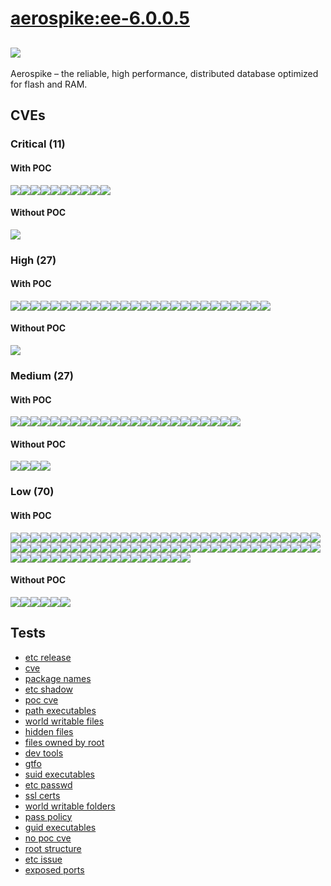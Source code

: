 # [aerospike:ee-6.0.0.5](https://hub.docker.com/_/aerospike?tab=tags)
![](https://img.shields.io/static/v1?label=tag&message=ee-6.0.0.5&color=blue)
---
<p>
Aerospike – the reliable, high performance, distributed database optimized for flash and RAM.
</p>

## CVEs
### Critical (11)
#### With POC
[![](https://img.shields.io/badge/🔗%20CVE--2022--37454-CRITICAL-red)](https://github.com/trickest/cve/blob/main/2022/CVE-2022-37454.md)[![](https://img.shields.io/badge/🔗%20CVE--2022--40674-CRITICAL-red)](https://github.com/trickest/cve/blob/main/2022/CVE-2022-40674.md)[![](https://img.shields.io/badge/🔗%20CVE--2021--35942-CRITICAL-red)](https://github.com/trickest/cve/blob/main/2021/CVE-2021-35942.md)[![](https://img.shields.io/badge/🔗%20CVE--2022--23219-CRITICAL-red)](https://github.com/trickest/cve/blob/main/2022/CVE-2022-23219.md)[![](https://img.shields.io/badge/🔗%20CVE--2022--23218-CRITICAL-red)](https://github.com/trickest/cve/blob/main/2022/CVE-2022-23218.md)[![](https://img.shields.io/badge/🔗%20CVE--2021--33574-CRITICAL-red)](https://github.com/trickest/cve/blob/main/2021/CVE-2021-33574.md)[![](https://img.shields.io/badge/🔗%20CVE--2021--3177-CRITICAL-red)](https://github.com/trickest/cve/blob/main/2021/CVE-2021-3177.md)[![](https://img.shields.io/badge/🔗%20CVE--2020--35527-CRITICAL-red)](https://github.com/trickest/cve/blob/main/2020/CVE-2020-35527.md)[![](https://img.shields.io/badge/🔗%20CVE--2019--8457-CRITICAL-red)](https://github.com/trickest/cve/blob/main/2019/CVE-2019-8457.md)[![](https://img.shields.io/badge/🔗%20CVE--2022--37434-CRITICAL-red)](https://github.com/trickest/cve/blob/main/2022/CVE-2022-37434.md)
#### Without POC
[![](https://img.shields.io/badge/%20CVE--2021--46848-CRITICAL-red)](https://github.com/trickest/cve/blob/main/2021/CVE-2021-46848.md)

### High (27)
#### With POC
[![](https://img.shields.io/badge/🔗%20CVE--2022--27781-HIGH-organge)](https://github.com/trickest/cve/blob/main/2022/CVE-2022-27781.md)[![](https://img.shields.io/badge/🔗%20CVE--2022--22576-HIGH-organge)](https://github.com/trickest/cve/blob/main/2022/CVE-2022-22576.md)[![](https://img.shields.io/badge/🔗%20CVE--2021--22946-HIGH-organge)](https://github.com/trickest/cve/blob/main/2021/CVE-2021-22946.md)[![](https://img.shields.io/badge/🔗%20CVE--2022--27782-HIGH-organge)](https://github.com/trickest/cve/blob/main/2022/CVE-2022-27782.md)[![](https://img.shields.io/badge/🔗%20CVE--2022--1304-HIGH-organge)](https://github.com/trickest/cve/blob/main/2022/CVE-2022-1304.md)[![](https://img.shields.io/badge/🔗%20CVE--2022--43680-HIGH-organge)](https://github.com/trickest/cve/blob/main/2022/CVE-2022-43680.md)[![](https://img.shields.io/badge/🔗%20CVE--2019--15847-HIGH-organge)](https://github.com/trickest/cve/blob/main/2019/CVE-2019-15847.md)[![](https://img.shields.io/badge/🔗%20CVE--2018--12886-HIGH-organge)](https://github.com/trickest/cve/blob/main/2018/CVE-2018-12886.md)[![](https://img.shields.io/badge/🔗%20CVE--2021--3326-HIGH-organge)](https://github.com/trickest/cve/blob/main/2021/CVE-2021-3326.md)[![](https://img.shields.io/badge/🔗%20CVE--2021--3999-HIGH-organge)](https://github.com/trickest/cve/blob/main/2021/CVE-2021-3999.md)[![](https://img.shields.io/badge/🔗%20CVE--2020--1751-HIGH-organge)](https://github.com/trickest/cve/blob/main/2020/CVE-2020-1751.md)[![](https://img.shields.io/badge/🔗%20CVE--2020--6096-HIGH-organge)](https://github.com/trickest/cve/blob/main/2020/CVE-2020-6096.md)[![](https://img.shields.io/badge/🔗%20CVE--2020--1752-HIGH-organge)](https://github.com/trickest/cve/blob/main/2020/CVE-2020-1752.md)[![](https://img.shields.io/badge/🔗%20CVE--2021--33560-HIGH-organge)](https://github.com/trickest/cve/blob/main/2021/CVE-2021-33560.md)[![](https://img.shields.io/badge/🔗%20CVE--2019--13115-HIGH-organge)](https://github.com/trickest/cve/blob/main/2019/CVE-2019-13115.md)[![](https://img.shields.io/badge/🔗%20CVE--2022--29458-HIGH-organge)](https://github.com/trickest/cve/blob/main/2022/CVE-2022-29458.md)[![](https://img.shields.io/badge/🔗%20CVE--2020--11080-HIGH-organge)](https://github.com/trickest/cve/blob/main/2020/CVE-2020-11080.md)[![](https://img.shields.io/badge/🔗%20CVE--2020--16156-HIGH-organge)](https://github.com/trickest/cve/blob/main/2020/CVE-2020-16156.md)[![](https://img.shields.io/badge/🔗%20CVE--2020--10735-HIGH-organge)](https://github.com/trickest/cve/blob/main/2020/CVE-2020-10735.md)[![](https://img.shields.io/badge/🔗%20CVE--2015--20107-HIGH-organge)](https://github.com/trickest/cve/blob/main/2015/CVE-2015-20107.md)[![](https://img.shields.io/badge/🔗%20CVE--2022--0391-HIGH-organge)](https://github.com/trickest/cve/blob/main/2022/CVE-2022-0391.md)[![](https://img.shields.io/badge/🔗%20CVE--2021--3737-HIGH-organge)](https://github.com/trickest/cve/blob/main/2021/CVE-2021-3737.md)[![](https://img.shields.io/badge/🔗%20CVE--2020--35525-HIGH-organge)](https://github.com/trickest/cve/blob/main/2020/CVE-2020-35525.md)[![](https://img.shields.io/badge/🔗%20CVE--2019--19603-HIGH-organge)](https://github.com/trickest/cve/blob/main/2019/CVE-2019-19603.md)[![](https://img.shields.io/badge/🔗%20CVE--2019--3843-HIGH-organge)](https://github.com/trickest/cve/blob/main/2019/CVE-2019-3843.md)[![](https://img.shields.io/badge/🔗%20CVE--2019--3844-HIGH-organge)](https://github.com/trickest/cve/blob/main/2019/CVE-2019-3844.md)
#### Without POC
[![](https://img.shields.io/badge/%20CVE--2022--45061-HIGH-organge)](https://github.com/trickest/cve/blob/main/2022/CVE-2022-45061.md)

### Medium (27)
#### With POC
[![](https://img.shields.io/badge/🔗%20CVE--2022--32208-MEDIUM-yellow)](https://github.com/trickest/cve/blob/main/2022/CVE-2022-32208.md)[![](https://img.shields.io/badge/🔗%20CVE--2022--32206-MEDIUM-yellow)](https://github.com/trickest/cve/blob/main/2022/CVE-2022-32206.md)[![](https://img.shields.io/badge/🔗%20CVE--2022--32221-MEDIUM-yellow)](https://github.com/trickest/cve/blob/main/2022/CVE-2022-32221.md)[![](https://img.shields.io/badge/🔗%20CVE--2021--22947-MEDIUM-yellow)](https://github.com/trickest/cve/blob/main/2021/CVE-2021-22947.md)[![](https://img.shields.io/badge/🔗%20CVE--2022--27776-MEDIUM-yellow)](https://github.com/trickest/cve/blob/main/2022/CVE-2022-27776.md)[![](https://img.shields.io/badge/🔗%20CVE--2022--27774-MEDIUM-yellow)](https://github.com/trickest/cve/blob/main/2022/CVE-2022-27774.md)[![](https://img.shields.io/badge/🔗%20CVE--2019--25013-MEDIUM-yellow)](https://github.com/trickest/cve/blob/main/2019/CVE-2019-25013.md)[![](https://img.shields.io/badge/🔗%20CVE--2016--10228-MEDIUM-yellow)](https://github.com/trickest/cve/blob/main/2016/CVE-2016-10228.md)[![](https://img.shields.io/badge/🔗%20CVE--2020--27618-MEDIUM-yellow)](https://github.com/trickest/cve/blob/main/2020/CVE-2020-27618.md)[![](https://img.shields.io/badge/🔗%20CVE--2020--10029-MEDIUM-yellow)](https://github.com/trickest/cve/blob/main/2020/CVE-2020-10029.md)[![](https://img.shields.io/badge/🔗%20CVE--2019--13627-MEDIUM-yellow)](https://github.com/trickest/cve/blob/main/2019/CVE-2019-13627.md)[![](https://img.shields.io/badge/🔗%20CVE--2021--43519-MEDIUM-yellow)](https://github.com/trickest/cve/blob/main/2021/CVE-2021-43519.md)[![](https://img.shields.io/badge/🔗%20CVE--2022--2097-MEDIUM-yellow)](https://github.com/trickest/cve/blob/main/2022/CVE-2022-2097.md)[![](https://img.shields.io/badge/🔗%20CVE--2020--14155-MEDIUM-yellow)](https://github.com/trickest/cve/blob/main/2020/CVE-2020-14155.md)[![](https://img.shields.io/badge/🔗%20CVE--2021--3426-MEDIUM-yellow)](https://github.com/trickest/cve/blob/main/2021/CVE-2021-3426.md)[![](https://img.shields.io/badge/🔗%20CVE--2021--23336-MEDIUM-yellow)](https://github.com/trickest/cve/blob/main/2021/CVE-2021-23336.md)[![](https://img.shields.io/badge/🔗%20CVE--2021--4189-MEDIUM-yellow)](https://github.com/trickest/cve/blob/main/2021/CVE-2021-4189.md)[![](https://img.shields.io/badge/🔗%20CVE--2021--3733-MEDIUM-yellow)](https://github.com/trickest/cve/blob/main/2021/CVE-2021-3733.md)[![](https://img.shields.io/badge/🔗%20CVE--2020--13631-MEDIUM-yellow)](https://github.com/trickest/cve/blob/main/2020/CVE-2020-13631.md)[![](https://img.shields.io/badge/🔗%20CVE--2021--45346-MEDIUM-yellow)](https://github.com/trickest/cve/blob/main/2021/CVE-2021-45346.md)[![](https://img.shields.io/badge/🔗%20CVE--2019--19924-MEDIUM-yellow)](https://github.com/trickest/cve/blob/main/2019/CVE-2019-19924.md)[![](https://img.shields.io/badge/🔗%20CVE--2019--19645-MEDIUM-yellow)](https://github.com/trickest/cve/blob/main/2019/CVE-2019-19645.md)[![](https://img.shields.io/badge/🔗%20CVE--2021--3997-MEDIUM-yellow)](https://github.com/trickest/cve/blob/main/2021/CVE-2021-3997.md)
#### Without POC
[![](https://img.shields.io/badge/%20CVE--2022--3715-MEDIUM-yellow)](https://github.com/trickest/cve/blob/main/2022/CVE-2022-3715.md)[![](https://img.shields.io/badge/%20CVE--2019--20795-MEDIUM-yellow)](https://github.com/trickest/cve/blob/main/2019/CVE-2019-20795.md)[![](https://img.shields.io/badge/%20CVE--2022--42898-MEDIUM-yellow)](https://github.com/trickest/cve/blob/main/2022/CVE-2022-42898.md)[![](https://img.shields.io/badge/%20CVE--2022--3821-MEDIUM-yellow)](https://github.com/trickest/cve/blob/main/2022/CVE-2022-3821.md)

### Low (70)
#### With POC
[![](https://img.shields.io/badge/🔗%20CVE--2022--37454-LOW-blue)](https://github.com/trickest/cve/blob/main/2022/CVE-2022-37454.md)[![](https://img.shields.io/badge/🔗%20CVE--2022--23219-LOW-blue)](https://github.com/trickest/cve/blob/main/2022/CVE-2022-23219.md)[![](https://img.shields.io/badge/🔗%20CVE--2022--23218-LOW-blue)](https://github.com/trickest/cve/blob/main/2022/CVE-2022-23218.md)[![](https://img.shields.io/badge/🔗%20CVE--2021--3177-LOW-blue)](https://github.com/trickest/cve/blob/main/2021/CVE-2021-3177.md)[![](https://img.shields.io/badge/🔗%20CVE--2022--37434-LOW-blue)](https://github.com/trickest/cve/blob/main/2022/CVE-2022-37434.md)[![](https://img.shields.io/badge/🔗%20CVE--2018--12886-LOW-blue)](https://github.com/trickest/cve/blob/main/2018/CVE-2018-12886.md)[![](https://img.shields.io/badge/🔗%20CVE--2021--3999-LOW-blue)](https://github.com/trickest/cve/blob/main/2021/CVE-2021-3999.md)[![](https://img.shields.io/badge/🔗%20CVE--2020--1751-LOW-blue)](https://github.com/trickest/cve/blob/main/2020/CVE-2020-1751.md)[![](https://img.shields.io/badge/🔗%20CVE--2019--13115-LOW-blue)](https://github.com/trickest/cve/blob/main/2019/CVE-2019-13115.md)[![](https://img.shields.io/badge/🔗%20CVE--2007--6755-LOW-blue)](https://github.com/trickest/cve/blob/main/2007/CVE-2007-6755.md)[![](https://img.shields.io/badge/🔗%20CVE--2011--3389-LOW-blue)](https://github.com/trickest/cve/blob/main/2011/CVE-2011-3389.md)[![](https://img.shields.io/badge/🔗%20CVE--2019--18276-LOW-blue)](https://github.com/trickest/cve/blob/main/2019/CVE-2019-18276.md)[![](https://img.shields.io/badge/🔗%20CVE--2016--2781-LOW-blue)](https://github.com/trickest/cve/blob/main/2016/CVE-2016-2781.md)[![](https://img.shields.io/badge/🔗%20CVE--2017--18018-LOW-blue)](https://github.com/trickest/cve/blob/main/2017/CVE-2017-18018.md)[![](https://img.shields.io/badge/🔗%20CVE--2021--22924-LOW-blue)](https://github.com/trickest/cve/blob/main/2021/CVE-2021-22924.md)[![](https://img.shields.io/badge/🔗%20CVE--2021--22922-LOW-blue)](https://github.com/trickest/cve/blob/main/2021/CVE-2021-22922.md)[![](https://img.shields.io/badge/🔗%20CVE--2021--22923-LOW-blue)](https://github.com/trickest/cve/blob/main/2021/CVE-2021-22923.md)[![](https://img.shields.io/badge/🔗%20CVE--2021--22898-LOW-blue)](https://github.com/trickest/cve/blob/main/2021/CVE-2021-22898.md)[![](https://img.shields.io/badge/🔗%20CVE--2022--35252-LOW-blue)](https://github.com/trickest/cve/blob/main/2022/CVE-2022-35252.md)[![](https://img.shields.io/badge/🔗%20CVE--2013--0340-LOW-blue)](https://github.com/trickest/cve/blob/main/2013/CVE-2013-0340.md)[![](https://img.shields.io/badge/🔗%20CVE--2019--1010024-LOW-blue)](https://github.com/trickest/cve/blob/main/2019/CVE-2019-1010024.md)[![](https://img.shields.io/badge/🔗%20CVE--2019--19126-LOW-blue)](https://github.com/trickest/cve/blob/main/2019/CVE-2019-19126.md)[![](https://img.shields.io/badge/🔗%20CVE--2021--27645-LOW-blue)](https://github.com/trickest/cve/blob/main/2021/CVE-2021-27645.md)[![](https://img.shields.io/badge/🔗%20CVE--2010--4756-LOW-blue)](https://github.com/trickest/cve/blob/main/2010/CVE-2010-4756.md)[![](https://img.shields.io/badge/🔗%20CVE--2019--1010025-LOW-blue)](https://github.com/trickest/cve/blob/main/2019/CVE-2019-1010025.md)[![](https://img.shields.io/badge/🔗%20CVE--2019--1010023-LOW-blue)](https://github.com/trickest/cve/blob/main/2019/CVE-2019-1010023.md)[![](https://img.shields.io/badge/🔗%20CVE--2019--1010022-LOW-blue)](https://github.com/trickest/cve/blob/main/2019/CVE-2019-1010022.md)[![](https://img.shields.io/badge/🔗%20CVE--2018--20796-LOW-blue)](https://github.com/trickest/cve/blob/main/2018/CVE-2018-20796.md)[![](https://img.shields.io/badge/🔗%20CVE--2019--9192-LOW-blue)](https://github.com/trickest/cve/blob/main/2019/CVE-2019-9192.md)[![](https://img.shields.io/badge/🔗%20CVE--2019--14855-LOW-blue)](https://github.com/trickest/cve/blob/main/2019/CVE-2019-14855.md)[![](https://img.shields.io/badge/🔗%20CVE--2019--11360-LOW-blue)](https://github.com/trickest/cve/blob/main/2019/CVE-2019-11360.md)[![](https://img.shields.io/badge/🔗%20CVE--2018--5709-LOW-blue)](https://github.com/trickest/cve/blob/main/2018/CVE-2018-5709.md)[![](https://img.shields.io/badge/🔗%20CVE--2018--6829-LOW-blue)](https://github.com/trickest/cve/blob/main/2018/CVE-2018-6829.md)[![](https://img.shields.io/badge/🔗%20CVE--2019--9893-LOW-blue)](https://github.com/trickest/cve/blob/main/2019/CVE-2019-9893.md)[![](https://img.shields.io/badge/🔗%20CVE--2021--36087-LOW-blue)](https://github.com/trickest/cve/blob/main/2021/CVE-2021-36087.md)[![](https://img.shields.io/badge/🔗%20CVE--2021--36084-LOW-blue)](https://github.com/trickest/cve/blob/main/2021/CVE-2021-36084.md)[![](https://img.shields.io/badge/🔗%20CVE--2021--36085-LOW-blue)](https://github.com/trickest/cve/blob/main/2021/CVE-2021-36085.md)[![](https://img.shields.io/badge/🔗%20CVE--2021--36086-LOW-blue)](https://github.com/trickest/cve/blob/main/2021/CVE-2021-36086.md)[![](https://img.shields.io/badge/🔗%20CVE--2019--17498-LOW-blue)](https://github.com/trickest/cve/blob/main/2019/CVE-2019-17498.md)[![](https://img.shields.io/badge/🔗%20CVE--2018--1000654-LOW-blue)](https://github.com/trickest/cve/blob/main/2018/CVE-2018-1000654.md)[![](https://img.shields.io/badge/🔗%20CVE--2019--17543-LOW-blue)](https://github.com/trickest/cve/blob/main/2019/CVE-2019-17543.md)[![](https://img.shields.io/badge/🔗%20CVE--2021--39537-LOW-blue)](https://github.com/trickest/cve/blob/main/2021/CVE-2021-39537.md)[![](https://img.shields.io/badge/🔗%20CVE--2020--15719-LOW-blue)](https://github.com/trickest/cve/blob/main/2020/CVE-2020-15719.md)[![](https://img.shields.io/badge/🔗%20CVE--2017--14159-LOW-blue)](https://github.com/trickest/cve/blob/main/2017/CVE-2017-14159.md)[![](https://img.shields.io/badge/🔗%20CVE--2017--17740-LOW-blue)](https://github.com/trickest/cve/blob/main/2017/CVE-2017-17740.md)[![](https://img.shields.io/badge/🔗%20CVE--2015--3276-LOW-blue)](https://github.com/trickest/cve/blob/main/2015/CVE-2015-3276.md)[![](https://img.shields.io/badge/🔗%20CVE--2010--0928-LOW-blue)](https://github.com/trickest/cve/blob/main/2010/CVE-2010-0928.md)[![](https://img.shields.io/badge/🔗%20CVE--2019--20838-LOW-blue)](https://github.com/trickest/cve/blob/main/2019/CVE-2019-20838.md)[![](https://img.shields.io/badge/🔗%20CVE--2017--11164-LOW-blue)](https://github.com/trickest/cve/blob/main/2017/CVE-2017-11164.md)[![](https://img.shields.io/badge/🔗%20CVE--2017--16231-LOW-blue)](https://github.com/trickest/cve/blob/main/2017/CVE-2017-16231.md)[![](https://img.shields.io/badge/🔗%20CVE--2017--7245-LOW-blue)](https://github.com/trickest/cve/blob/main/2017/CVE-2017-7245.md)[![](https://img.shields.io/badge/🔗%20CVE--2017--7246-LOW-blue)](https://github.com/trickest/cve/blob/main/2017/CVE-2017-7246.md)[![](https://img.shields.io/badge/🔗%20CVE--2011--4116-LOW-blue)](https://github.com/trickest/cve/blob/main/2011/CVE-2011-4116.md)[![](https://img.shields.io/badge/🔗%20CVE--2019--18348-LOW-blue)](https://github.com/trickest/cve/blob/main/2019/CVE-2019-18348.md)[![](https://img.shields.io/badge/🔗%20CVE--2017--17522-LOW-blue)](https://github.com/trickest/cve/blob/main/2017/CVE-2017-17522.md)[![](https://img.shields.io/badge/🔗%20CVE--2019--9674-LOW-blue)](https://github.com/trickest/cve/blob/main/2019/CVE-2019-9674.md)[![](https://img.shields.io/badge/🔗%20CVE--2020--27619-LOW-blue)](https://github.com/trickest/cve/blob/main/2020/CVE-2020-27619.md)[![](https://img.shields.io/badge/🔗%20CVE--2013--7040-LOW-blue)](https://github.com/trickest/cve/blob/main/2013/CVE-2013-7040.md)[![](https://img.shields.io/badge/🔗%20CVE--2019--20907-LOW-blue)](https://github.com/trickest/cve/blob/main/2019/CVE-2019-20907.md)[![](https://img.shields.io/badge/🔗%20CVE--2021--28861-LOW-blue)](https://github.com/trickest/cve/blob/main/2021/CVE-2021-28861.md)[![](https://img.shields.io/badge/🔗%20CVE--2020--8492-LOW-blue)](https://github.com/trickest/cve/blob/main/2020/CVE-2020-8492.md)[![](https://img.shields.io/badge/🔗%20CVE--2013--4235-LOW-blue)](https://github.com/trickest/cve/blob/main/2013/CVE-2013-4235.md)[![](https://img.shields.io/badge/🔗%20CVE--2019--19882-LOW-blue)](https://github.com/trickest/cve/blob/main/2019/CVE-2019-19882.md)[![](https://img.shields.io/badge/🔗%20CVE--2018--7169-LOW-blue)](https://github.com/trickest/cve/blob/main/2018/CVE-2018-7169.md)[![](https://img.shields.io/badge/🔗%20CVE--2019--19244-LOW-blue)](https://github.com/trickest/cve/blob/main/2019/CVE-2019-19244.md)[![](https://img.shields.io/badge/🔗%20CVE--2022--35737-LOW-blue)](https://github.com/trickest/cve/blob/main/2022/CVE-2022-35737.md)[![](https://img.shields.io/badge/🔗%20CVE--2020--11656-LOW-blue)](https://github.com/trickest/cve/blob/main/2020/CVE-2020-11656.md)[![](https://img.shields.io/badge/🔗%20CVE--2020--13529-LOW-blue)](https://github.com/trickest/cve/blob/main/2020/CVE-2020-13529.md)[![](https://img.shields.io/badge/🔗%20CVE--2020--13776-LOW-blue)](https://github.com/trickest/cve/blob/main/2020/CVE-2020-13776.md)[![](https://img.shields.io/badge/🔗%20CVE--2013--4392-LOW-blue)](https://github.com/trickest/cve/blob/main/2013/CVE-2013-4392.md)[![](https://img.shields.io/badge/🔗%20CVE--2019--20386-LOW-blue)](https://github.com/trickest/cve/blob/main/2019/CVE-2019-20386.md)[![](https://img.shields.io/badge/🔗%20CVE--2021--20193-LOW-blue)](https://github.com/trickest/cve/blob/main/2021/CVE-2021-20193.md)[![](https://img.shields.io/badge/🔗%20CVE--2005--2541-LOW-blue)](https://github.com/trickest/cve/blob/main/2005/CVE-2005-2541.md)[![](https://img.shields.io/badge/🔗%20CVE--2019--9923-LOW-blue)](https://github.com/trickest/cve/blob/main/2019/CVE-2019-9923.md)[![](https://img.shields.io/badge/🔗%20CVE--2022--0563-LOW-blue)](https://github.com/trickest/cve/blob/main/2022/CVE-2022-0563.md)[![](https://img.shields.io/badge/🔗%20CVE--2022--32221-LOW-blue)](https://github.com/trickest/cve/blob/main/2022/CVE-2022-32221.md)[![](https://img.shields.io/badge/🔗%20CVE--2019--13627-LOW-blue)](https://github.com/trickest/cve/blob/main/2019/CVE-2019-13627.md)[![](https://img.shields.io/badge/🔗%20CVE--2021--43519-LOW-blue)](https://github.com/trickest/cve/blob/main/2021/CVE-2021-43519.md)[![](https://img.shields.io/badge/🔗%20CVE--2020--14155-LOW-blue)](https://github.com/trickest/cve/blob/main/2020/CVE-2020-14155.md)[![](https://img.shields.io/badge/🔗%20CVE--2021--45346-LOW-blue)](https://github.com/trickest/cve/blob/main/2021/CVE-2021-45346.md)
#### Without POC
[![](https://img.shields.io/badge/%20CVE--2012--2663-LOW-blue)](https://github.com/trickest/cve/blob/main/2012/CVE-2012-2663.md)[![](https://img.shields.io/badge/%20CVE--2008--4108-LOW-blue)](https://github.com/trickest/cve/blob/main/2008/CVE-2008-4108.md)[![](https://img.shields.io/badge/%20CVE--2004--0971-LOW-blue)](https://github.com/trickest/cve/blob/main/2004/CVE-2004-0971.md)[![](https://img.shields.io/badge/%20CVE--2021--37600-LOW-blue)](https://github.com/trickest/cve/blob/main/2021/CVE-2021-37600.md)[![](https://img.shields.io/badge/%20CVE--2022--3715-LOW-blue)](https://github.com/trickest/cve/blob/main/2022/CVE-2022-3715.md)[![](https://img.shields.io/badge/%20CVE--2022--42898-LOW-blue)](https://github.com/trickest/cve/blob/main/2022/CVE-2022-42898.md)

## Tests
* [etc release](reports/etc-release.txt)
* [cve](reports/cve.txt)
* [package names](reports/package-names.txt)
* [etc shadow](reports/etc-shadow.txt)
* [poc cve](reports/poc-cve.txt)
* [path executables](reports/path-executables.txt)
* [world writable files](reports/world-writable-files.txt)
* [hidden files](reports/hidden-files.txt)
* [files owned by root](reports/files-owned-by-root.txt)
* [dev tools](reports/dev-tools.txt)
* [gtfo](reports/gtfo.txt)
* [suid executables](reports/suid-executables.txt)
* [etc passwd](reports/etc-passwd.txt)
* [ssl certs](reports/ssl-certs.txt)
* [world writable folders](reports/world-writable-folders.txt)
* [pass policy](reports/pass-policy.txt)
* [guid executables](reports/guid-executables.txt)
* [no poc cve](reports/no-poc-cve.txt)
* [root structure](reports/root-structure.txt)
* [etc issue](reports/etc-issue.txt)
* [exposed ports](reports/exposed-ports.txt)
